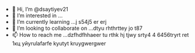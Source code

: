 - 👋 Hi, I’m @dsaytiyev21
- 👀 I’m interested in ...
- 🌱 I’m currently learning ...j s54j5 er erj
- 💞️ I’m looking to collaborate on ...dtyu rhthrttey jo t87
- 📫 How to reach me ...dzfhdfhhaeer tu rthk hj tjwy srty4 4  6456tryrt ret
1кц уйyrulafarfe kyutyt kruygwergwer
<!---
dsaytiyev21/dsaytiyev21 is a ✨ special ✨ repository because its `README.md` (this file) appears on your GitHub profile.
You can click the Preview link to take a look at your changes.
--->
